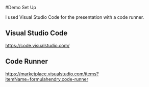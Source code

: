 

#Demo Set Up

I used Visual Studio Code for the presentation with a code runner.

## Visual Studio Code
https://code.visualstudio.com/

## Code Runner
https://marketplace.visualstudio.com/items?itemName=formulahendry.code-runner

